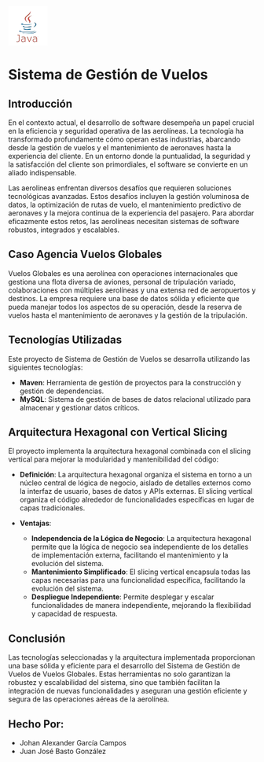
![Java](https://raw.githubusercontent.com/David-Albarracin/README_MATERIALS/main/java.png)

# Sistema de Gestión de Vuelos

## Introducción

En el contexto actual, el desarrollo de software desempeña un papel crucial en la eficiencia y seguridad operativa de las aerolíneas. La tecnología ha transformado profundamente cómo operan estas industrias, abarcando desde la gestión de vuelos y el mantenimiento de aeronaves hasta la experiencia del cliente. En un entorno donde la puntualidad, la seguridad y la satisfacción del cliente son primordiales, el software se convierte en un aliado indispensable.

Las aerolíneas enfrentan diversos desafíos que requieren soluciones tecnológicas avanzadas. Estos desafíos incluyen la gestión voluminosa de datos, la optimización de rutas de vuelo, el mantenimiento predictivo de aeronaves y la mejora continua de la experiencia del pasajero. Para abordar eficazmente estos retos, las aerolíneas necesitan sistemas de software robustos, integrados y escalables.

## Caso Agencia Vuelos Globales

Vuelos Globales es una aerolínea con operaciones internacionales que gestiona una flota diversa de aviones, personal de tripulación variado, colaboraciones con múltiples aerolíneas y una extensa red de aeropuertos y destinos. La empresa requiere una base de datos sólida y eficiente que pueda manejar todos los aspectos de su operación, desde la reserva de vuelos hasta el mantenimiento de aeronaves y la gestión de la tripulación.

## Tecnologías Utilizadas

Este proyecto de Sistema de Gestión de Vuelos se desarrolla utilizando las siguientes tecnologías:

- **Maven**: Herramienta de gestión de proyectos para la construcción y gestión de dependencias.
- **MySQL**: Sistema de gestión de bases de datos relacional utilizado para almacenar y gestionar datos críticos.

## Arquitectura Hexagonal con Vertical Slicing

El proyecto implementa la arquitectura hexagonal combinada con el slicing vertical para mejorar la modularidad y mantenibilidad del código:

- **Definición**: La arquitectura hexagonal organiza el sistema en torno a un núcleo central de lógica de negocio, aislado de detalles externos como la interfaz de usuario, bases de datos y APIs externas. El slicing vertical organiza el código alrededor de funcionalidades específicas en lugar de capas tradicionales.
  
- **Ventajas**:
  - **Independencia de la Lógica de Negocio**: La arquitectura hexagonal permite que la lógica de negocio sea independiente de los detalles de implementación externa, facilitando el mantenimiento y la evolución del sistema.
  - **Mantenimiento Simplificado**: El slicing vertical encapsula todas las capas necesarias para una funcionalidad específica, facilitando la evolución del sistema.
  - **Despliegue Independiente**: Permite desplegar y escalar funcionalidades de manera independiente, mejorando la flexibilidad y capacidad de respuesta.

## Conclusión

Las tecnologías seleccionadas y la arquitectura implementada proporcionan una base sólida y eficiente para el desarrollo del Sistema de Gestión de Vuelos de Vuelos Globales. Estas herramientas no solo garantizan la robustez y escalabilidad del sistema, sino que también facilitan la integración de nuevas funcionalidades y aseguran una gestión eficiente y segura de las operaciones aéreas de la aerolínea.

## Hecho Por:

- Johan Alexander García Campos
- Juan José Basto González


